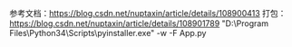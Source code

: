 参考文档：https://blog.csdn.net/nuptaxin/article/details/108900413
打包：https://blog.csdn.net/nuptaxin/article/details/108901789
"D:\Program Files\Python34\Scripts\pyinstaller.exe" -w -F App.py